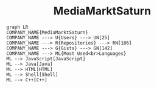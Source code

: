 <h1 align="center">MediaMarktSaturn</h1>

```mermaid
graph LR
COMPANY_NAME{MediaMarktSaturn}
COMPANY_NAME ---> U{Users} ---> UN[25]
COMPANY_NAME ---> R{Repositories} ---> RN[186]
COMPANY_NAME ---> G{Gists} ---> GN[142]
COMPANY_NAME ---> ML{Most Used<br>Languages}
ML --> JavaScript[JavaScript]
ML --> Java[Java]
ML --> HTML[HTML]
ML --> Shell[Shell]
ML --> C++[C++]
```
